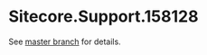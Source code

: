 # Sitecore.Support.158128

See [master branch](https://github.com/sitecoresupport/Sitecore.Support.158128) for details.